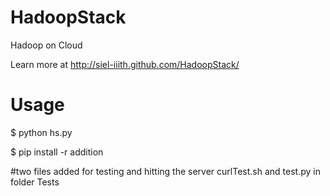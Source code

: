 HadoopStack
==========

Hadoop on Cloud

Learn more at http://siel-iiith.github.com/HadoopStack/

Usage
======

$ python hs.py


$ pip install -r addition


#two files added for testing and hitting the server curlTest.sh and test.py in folder Tests
